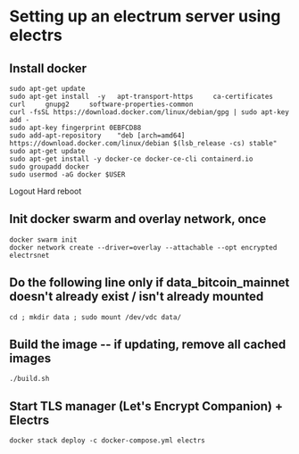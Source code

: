 # Setting up an electrum server using electrs

## Install docker

```
sudo apt-get update
sudo apt-get install  -y   apt-transport-https     ca-certificates     curl     gnupg2     software-properties-common
curl -fsSL https://download.docker.com/linux/debian/gpg | sudo apt-key add -
sudo apt-key fingerprint 0EBFCD88
sudo add-apt-repository    "deb [arch=amd64] https://download.docker.com/linux/debian $(lsb_release -cs) stable"
sudo apt-get update
sudo apt-get install -y docker-ce docker-ce-cli containerd.io
sudo groupadd docker
sudo usermod -aG docker $USER
```

Logout
Hard reboot

## Init docker swarm and overlay network, once
```
docker swarm init
docker network create --driver=overlay --attachable --opt encrypted electrsnet
```

## Do the following line only if data_bitcoin_mainnet doesn't already exist / isn't already mounted
```
cd ; mkdir data ; sudo mount /dev/vdc data/
```

## Build the image -- if updating, remove all cached images
```
./build.sh
```

## Start TLS manager (Let's Encrypt Companion) + Electrs
```
docker stack deploy -c docker-compose.yml electrs
```
